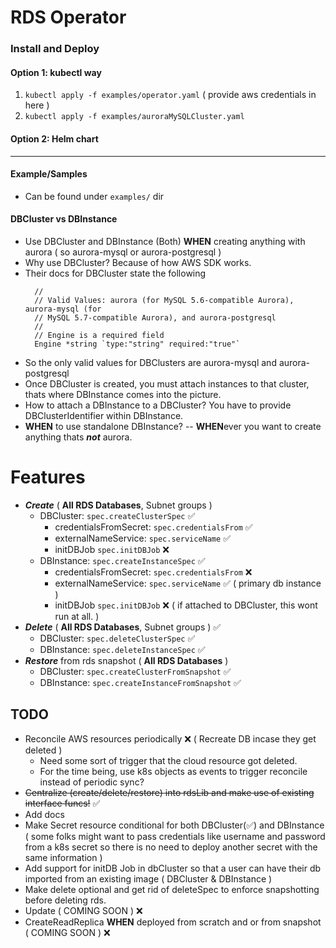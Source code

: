 # RDS Operator

### Install and Deploy 

#### Option 1: kubectl way
1. `kubectl apply -f examples/operator.yaml` ( provide aws credentials in here )
2. `kubectl apply -f examples/auroraMySQLCluster.yaml`

#### Option 2: Helm chart

---
#### Example/Samples
- Can be found under `examples/` dir
#### DBCluster vs DBInstance
- Use DBCluster and DBInstance (Both) **WHEN** creating anything with aurora ( so aurora-mysql or aurora-postgresql )
- Why use DBCluster? Because of how AWS SDK works.
- Their docs for DBCluster state the following
  ```The name of the database engine to be used for this DB cluster.
    //
    // Valid Values: aurora (for MySQL 5.6-compatible Aurora), aurora-mysql (for
    // MySQL 5.7-compatible Aurora), and aurora-postgresql
    //
    // Engine is a required field
    Engine *string `type:"string" required:"true"`
   ```
- So the only valid values for DBClusters are aurora-mysql and aurora-postgresql 
- Once DBCluster is created, you must attach instances to that cluster, thats where DBInstance comes into the picture.
- How to attach a DBInstance to a DBCluster? You have to provide DBClusterIdentifier within DBInstance.
- **WHEN** to use standalone DBInstance? -- **WHEN**ever you want to create anything thats __*not*__ aurora.

# Features
- _**Create**_ ( **All RDS Databases**, Subnet groups )
  - DBCluster: `spec.createClusterSpec` :white_check_mark:
    - credentialsFromSecret: `spec.credentialsFrom` :white_check_mark:
    - externalNameService: `spec.serviceName` :white_check_mark:
    - initDBJob `spec.initDBJob` :x:
  - DBInstance: `spec.createInstanceSpec` :white_check_mark: 
    - credentialsFromSecret: `spec.credentialsFrom` :x:
    - externalNameService: `spec.serviceName` :white_check_mark: ( primary db instance )
    - initDBJob `spec.initDBJob` :x: ( if attached to DBCluster, this wont run at all. )
- _**Delete**_ ( **All RDS Databases**, Subnet groups ) :white_check_mark:
  - DBCluster: `spec.deleteClusterSpec` :white_check_mark:
  - DBInstance: `spec.deleteInstanceSpec` :white_check_mark: 
- _**Restore**_ from rds snapshot ( **All RDS Databases** )
  - DBCluster: `spec.createClusterFromSnapshot` :white_check_mark:
  - DBInstance: `spec.createInstanceFromSnapshot` :white_check_mark:


## TODO 
- Reconcile AWS resources periodically :x: ( Recreate DB incase they get deleted )
  - Need some sort of trigger that the cloud resource got deleted.
  - For the time being, use k8s objects as events to trigger reconcile instead of periodic sync?
- ~~Centralize (create/delete/restore) into rdsLib and make use of existing interface funcs!~~ :white_check_mark:
- Add docs
- Make Secret resource conditional for both DBCluster(:white_check_mark:) and DBInstance ( some folks might want to pass credentials like username and password from a k8s secret so there is no need to deploy another secret with the same information )
- Add support for initDB Job in dbCluster so that a user can have their db imported from an existing image ( DBCluster & DBInstance )
- Make delete optional and get rid of deleteSpec to enforce snapshotting before deleting rds.
- Update ( COMING SOON ) :x:
- CreateReadReplica **WHEN** deployed from scratch and or from snapshot ( COMING SOON ) :x:

